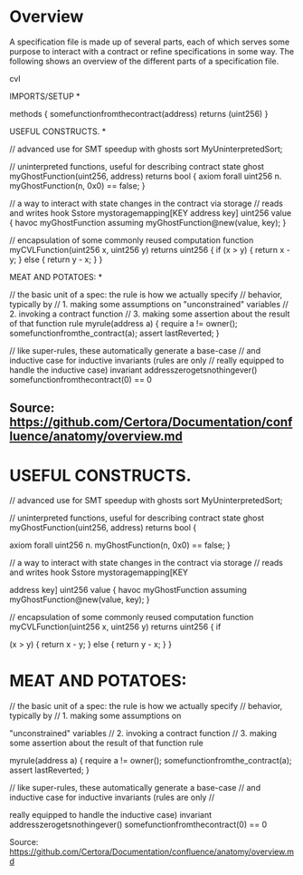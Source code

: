 # Overview

A specification file is made up of several parts, each of which serves some purpose to interact with a contract or refine specifications in some way. The following shows an overview of the different parts of a specification file.

cvl

IMPORTS/SETUP *

methods { somefunctionfromthecontract(address) returns (uint256) }

USEFUL CONSTRUCTS. *

// advanced use for SMT speedup with ghosts sort MyUninterpretedSort;

// uninterpreted functions, useful for describing contract state ghost myGhostFunction(uint256, address) returns bool {
axiom forall uint256 n. myGhostFunction(n, 0x0) == false; }

// a way to interact with state changes in the contract via storage // reads and writes hook Sstore mystoragemapping[KEY
address key] uint256 value { havoc myGhostFunction assuming myGhostFunction@new(value, key); }

// encapsulation of some commonly reused computation function myCVLFunction(uint256 x, uint256 y) returns uint256 { if
(x > y) { return x - y; } else { return y - x; } }

MEAT AND POTATOES: *

// the basic unit of a spec: the rule is how we actually specify // behavior, typically by // 1. making some assumptions on
"unconstrained" variables // 2. invoking a contract function // 3. making some assertion about the result of that function rule
myrule(address a) { require a != owner(); somefunctionfromthe_contract(a); assert lastReverted; }

// like super-rules, these automatically generate a base-case // and inductive case for inductive invariants (rules are only //
really equipped to handle the inductive case) invariant addresszerogetsnothingever() somefunctionfromthecontract(0) == 0

Source: https://github.com/Certora/Documentation/confluence/anatomy/overview.md
---
# USEFUL CONSTRUCTS.

// advanced use for SMT speedup with ghosts sort MyUninterpretedSort;

// uninterpreted functions, useful for describing contract state ghost myGhostFunction(uint256, address) returns bool {

axiom forall uint256 n. myGhostFunction(n, 0x0) == false; }

// a way to interact with state changes in the contract via storage // reads and writes hook Sstore mystoragemapping[KEY

address key] uint256 value { havoc myGhostFunction assuming myGhostFunction@new(value, key); }

// encapsulation of some commonly reused computation function myCVLFunction(uint256 x, uint256 y) returns uint256 { if

(x > y) { return x - y; } else { return y - x; } }

# MEAT AND POTATOES:

// the basic unit of a spec: the rule is how we actually specify // behavior, typically by // 1. making some assumptions on

"unconstrained" variables // 2. invoking a contract function // 3. making some assertion about the result of that function rule

myrule(address a) { require a != owner(); somefunctionfromthe_contract(a); assert lastReverted; }

// like super-rules, these automatically generate a base-case // and inductive case for inductive invariants (rules are only //

really equipped to handle the inductive case) invariant addresszerogetsnothingever() somefunctionfromthecontract(0) == 0

Source: https://github.com/Certora/Documentation/confluence/anatomy/overview.md
